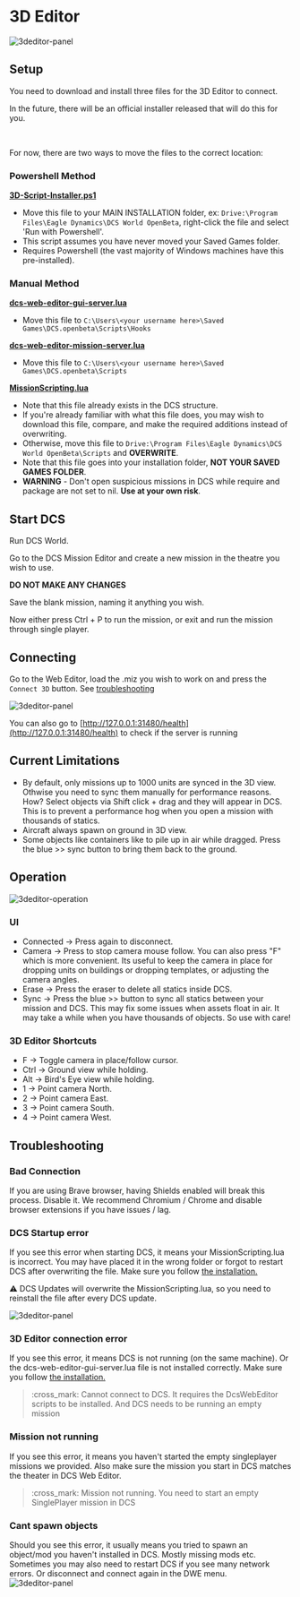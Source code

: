 # 3D Editor

![3deditor-panel](./images/3deditor-panel.png)

## Setup

You need to download and install three files for the 3D Editor to connect.

In the future, there will be an official installer released that will do this for you.

&nbsp;

For now, there are two ways to move the files to the correct location:

### Powershell Method

<a href="../scripts/3D-Script-Installer.ps1" download><b>3D-Script-Installer.ps1</b></a>

  - Move this file to your MAIN INSTALLATION folder, ex: `Drive:\Program Files\Eagle Dynamics\DCS World OpenBeta`, right-click the file and select 'Run with Powershell'.
  - This script assumes you have never moved your Saved Games folder.
  - Requires Powershell (the vast majority of Windows machines have this pre-installed).

### Manual Method

<a href="../scripts/dcs-web-editor-gui-server.lua" download><b>dcs-web-editor-gui-server.lua</b></a>

  - Move this file to `C:\Users\<your username here>\Saved Games\DCS.openbeta\Scripts\Hooks`


<a href="../scripts/dcs-web-editor-mission-server.lua" download><b>dcs-web-editor-mission-server.lua</b></a>

  - Move this file to `C:\Users\<your username here>\Saved Games\DCS.openbeta\Scripts`


<a href="../scripts/MissionScripting.lua" download><b>MissionScripting.lua</b></a>

  - Note that this file already exists in the DCS structure.
  - If you're already familiar with what this file does, you may wish to download this file, compare, and make the required additions instead of overwriting.
  - Otherwise, move this file to `Drive:\Program Files\Eagle Dynamics\DCS World OpenBeta\Scripts` and **OVERWRITE**.
  - Note that this file goes into your installation folder, **NOT YOUR SAVED GAMES FOLDER**.
  - **WARNING** - Don't open suspicious missions in DCS while require and package are not set to nil. **Use at your own risk**.



## Start DCS

Run DCS World.

Go to the DCS Mission Editor and create a new mission in the theatre you wish to use.

**DO NOT MAKE ANY CHANGES**

Save the blank mission, naming it anything you wish.

Now either press Ctrl + P to run the mission, or exit and run the mission through single player.


## Connecting

Go to the Web Editor, load the .miz you wish to work on and press the `Connect 3D` button. See [troubleshooting](#troubleshooting)

![3deditor-panel](./images/3deditor-panel.png)

You can also go to [http://127.0.0.1:31480/health](http://127.0.0.1:31480/health) to check if the server is running


## Current Limitations

 - By default, only missions up to 1000 units are synced in the 3D view. Othwise you need to sync them manually for performance reasons. How? Select objects via Shift click + drag and they will appear in DCS. This is to prevent a performance hog when you open a mission with thousands of statics.
 - Aircraft always spawn on ground in 3D view.
 - Some objects like containers like to pile up in air while dragged. Press the blue >> sync button to bring them back to the ground.

## Operation

![3deditor-operation](./images/3deditor-operation.png)

### UI

 - Connected -> Press again to disconnect.
 - Camera -> Press to stop camera mouse follow. You can also press "F" which is more convenient. Its useful to keep the camera in place for dropping units on buildings or dropping templates, or adjusting the camera angles.
 - Erase -> Press the eraser to delete all statics inside DCS.
 - Sync -> Press the blue >> button to sync all statics between your mission and DCS. This may fix some issues when assets float in air. It may take a while when you have thousands of objects. So use with care!

### 3D Editor Shortcuts

- F -> Toggle camera in place/follow cursor.
- Ctrl -> Ground view while holding.
- Alt -> Bird's Eye view while holding.
- 1 -> Point camera North.
- 2 -> Point camera East.
- 3 -> Point camera South.
- 4 -> Point camera West.

## Troubleshooting

### Bad Connection
If you are using Brave browser, having Shields enabled will break this process. Disable it.
We recommend Chromium / Chrome and disable browser extensions if you have issues / lag.

### DCS Startup error
If you see this error when starting DCS, it means your MissionScripting.lua is incorrect. You may have placed it in the wrong folder or forgot to restart DCS after overwriting the file. Make sure you follow [the installation.](#manual-method)

:warning: DCS Updates will overwrite the MissionScripting.lua, so you need to reinstall the file after every DCS update. 

![3deditor-panel](./images/dcs-error.png)




### 3D Editor connection error

If you see this error, it means DCS is not running (on the same machine). Or the dcs-web-editor-gui-server.lua file is not installed correctly.
Make sure you follow [the installation.](#manual-method)

> :cross_mark: Cannot connect to DCS. It requires the DcsWebEditor scripts to be installed. And DCS needs to be running an empty mission


### Mission not running
If you see this error, it means  you haven't started the empty singleplayer missions we provided. Also make sure the mission you start in DCS matches the theater in DCS Web Editor.
> :cross_mark: Mission not running. You need to start an empty SinglePlayer mission in DCS

### Cant spawn objects
Should you see this error, it usually means you tried to spawn an object/mod you haven't installed in DCS. Mostly missing mods etc. Sometimes you may also need to restart DCS if you see many network errors. Or disconnect and connect again in the DWE menu.
![3deditor-panel](./images/spawn-error.webp)
